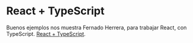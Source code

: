 # React + TypeScript

Buenos ejemplos nos muestra Fernado Herrera, para trabajar React, con TypeScript. [React + TypeScript](https://www.youtube.com/playlist?list=PLCKuOXG0bPi26-eawizqyLOgM7j66H_4M).
